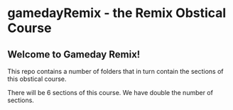 # gamedayRemix - the Remix Obstical Course

## Welcome to Gameday Remix!

This repo contains a number of folders that in turn contain the sections of this obstical course.

There will be 6 sections of this course.  We have double the number of sections.

